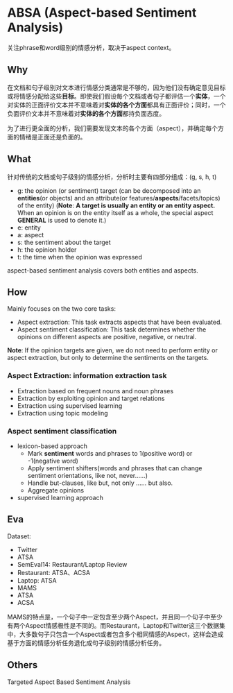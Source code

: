 # ABSA (Aspect-based Sentiment Analysis)

关注phrase和word级别的情感分析，取决于aspect context。

## Why

在文档和句子级别对文本进行情感分类通常是不够的，因为他们没有确定意见目标或将情感分配给这些**目标**。即使我们假设每个文档或者句子都评估一个**实体**，一个对实体的正面评价文本并不意味着对**实体的各个方面**都具有正面评价；同时，一个负面评价文本并不意味着对**实体的各个方面**都持负面态度。

为了进行更全面的分析，我们需要发现文本的各个方面（aspect），并确定每个方面的情绪是正面还是负面的。

## What

针对传统的文档或句子级别的情感分析，分析时主要有四部分组成：(g, s, h, t)
* g: the opinion (or sentiment) target (can be decomposed into an **entities**(or objects) and an attribute(or features/**aspects**/facets/topics) of the entity) (**Note**: **A target is usually an entity or an entity aspect.** When an opinion is on the entity itself as a whole, the special aspect **GENERAL** is used to denote it.)
 * e: entity
 * a: aspect
* s: the sentiment about the target
* h: the opinion holder
* t: the time when the opinion was expressed

aspect-based sentiment analysis covers both entities and aspects.

## How

Mainly focuses on the two core tasks:
* Aspect extraction: This task extracts aspects that have been evaluated.
* Aspect sentiment classification: This task determines whether the opinions on different aspects are positive, negative, or neutral. 

**Note**: If the opinion targets are given, we do not need to perform entity or aspect extraction, but only to determine the sentiments on the targets. 

### Aspect Extraction:  information extraction task

* Extraction based on frequent nouns and noun phrases
* Extraction by exploiting opinion and target relations 
* Extraction using supervised learning 
* Extraction using topic modeling

### Aspect sentiment classification

* lexicon-based approach
  * Mark **sentiment** words and phrases to 1(positive word) or -1(negative word)
  * Apply sentiment shifters(words and phrases that can change sentiment orientations, like not, never……)
  * Handle but-clauses, like but, not only …… but also.
  * Aggregate opinions
* supervised learning approach

## Eva

Dataset:
* Twitter
 * ATSA
* SemEval14: Restaurant/Laptop Review
 * Restaurant: ATSA、ACSA
 * Laptop: ATSA
* MAMS
 * ATSA
 * ACSA

MAMS的特点是，一个句子中一定包含至少两个Aspect，并且同一个句子中至少有两个Aspect情感极性是不同的。而Restaurant，Laptop和Twitter这三个数据集中，大多数句子只包含一个Aspect或者包含多个相同情感的Aspect，这样会造成基于方面的情感分析任务退化成句子级别的情感分析任务。

## Others

Targeted Aspect Based Sentiment Analysis

